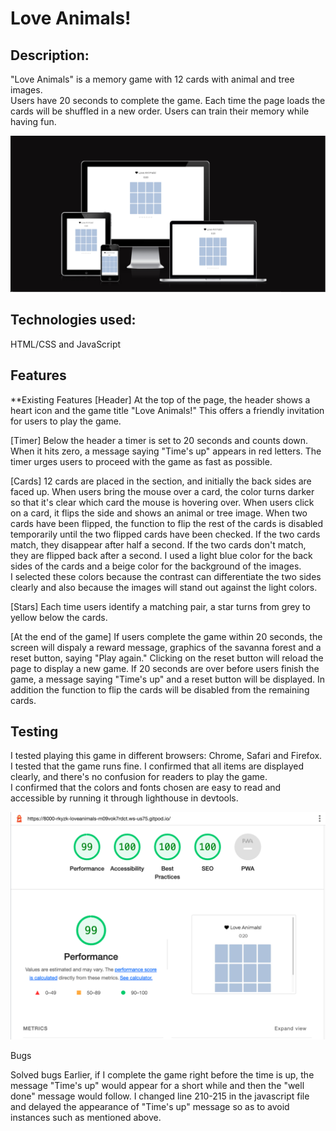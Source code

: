 # Love Animals!

## Description: 
"Love Animals" is a memory game with 12 cards with animal and tree images.  
Users have 20 seconds to complete the game. Each time the page loads 
the cards will be shuffled in a new order. Users can train their memory while having fun. 

![responsiveness](assets/images/readme/responsiveness.png)

## Technologies used: 
HTML/CSS and JavaScript

## Features
**Existing Features
[Header] 
At the top of the page, the header shows a heart icon and the game title "Love Animals!"
This offers a friendly invitation for users to play the game.

[Timer]
Below the header a timer is set to 20 seconds and counts down.  
When it hits zero, a message saying "Time's up" appears in red letters.
The timer urges users to proceed with the game as fast as possible.    

[Cards]
12 cards are placed in the section, and initially the back sides are faced up.
When users bring the mouse over a card, the color turns darker so that it's clear
which card the mouse is hovering over.
When users click on a card, it flips the side and shows an animal or tree image. 
When two cards have been flipped, the function to flip the rest of the cards is disabled
temporarily until the two flipped cards have been checked. 
If the two cards match, they disappear after half a second.
If the two cards don't match, they are flipped back after a second.
I used a light blue color for the back sides of the cards and a beige color for the background 
of the images.  
I selected these colors because the contrast can differentiate the two sides clearly and also because the images will stand out against the light colors.  

[Stars]
Each time users identify a matching pair, a star turns from grey to yellow below the cards.

[At the end of the game]
If users complete the game within 20 seconds, the screen will dispaly a reward message, 
graphics of the savanna forest and a reset button, saying "Play again."
Clicking on the reset button will reload the page to display a new game.
If 20 seconds are over before users finish the game, a message saying "Time's up" and
a reset button will be displayed. In addition the function to flip the cards will be disabled from the remaining cards.
  
## Testing

I tested playing this game in different browsers: Chrome, Safari and Firefox.
I tested that the game runs fine.
I confirmed that all items are displayed clearly, and there's no confusion for readers to play the game.  
I confirmed that the colors and fonts chosen are easy to read and accessible by running it through lighthouse in devtools. 

![responsiveness](assets/images/readme/lighthouse.png)

Bugs 

Solved bugs
Earlier, if I complete the game right before the time is up, the message "Time's up" would appear 
for a short while and then the "well done" message would follow.
I changed line 210-215 in the javascript file and delayed the appearance of "Time's up" message 
so as to avoid instances such as mentioned above.  